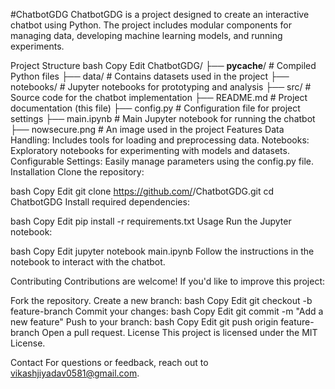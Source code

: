 #ChatbotGDG
ChatbotGDG is a project designed to create an interactive chatbot using Python. The project includes modular components for managing data, developing machine learning models, and running experiments.

Project Structure
bash
Copy
Edit
ChatbotGDG/
├── __pycache__/       # Compiled Python files
├── data/              # Contains datasets used in the project
├── notebooks/         # Jupyter notebooks for prototyping and analysis
├── src/               # Source code for the chatbot implementation
├── README.md          # Project documentation (this file)
├── config.py          # Configuration file for project settings
├── main.ipynb         # Main Jupyter notebook for running the chatbot
├── nowsecure.png      # An image used in the project
Features
Data Handling: Includes tools for loading and preprocessing data.
Notebooks: Exploratory notebooks for experimenting with models and datasets.
Configurable Settings: Easily manage parameters using the config.py file.
Installation
Clone the repository:

bash
Copy
Edit
git clone https://github.com/<Glenap>/ChatbotGDG.git
cd ChatbotGDG
Install required dependencies:

bash
Copy
Edit
pip install -r requirements.txt
Usage
Run the Jupyter notebook:

bash
Copy
Edit
jupyter notebook main.ipynb
Follow the instructions in the notebook to interact with the chatbot.

Contributing
Contributions are welcome! If you'd like to improve this project:

Fork the repository.
Create a new branch:
bash
Copy
Edit
git checkout -b feature-branch
Commit your changes:
bash
Copy
Edit
git commit -m "Add a new feature"
Push to your branch:
bash
Copy
Edit
git push origin feature-branch
Open a pull request.
License
This project is licensed under the MIT License.

Contact
For questions or feedback, reach out to <vikashjiyadav0581@gmail.com>.
